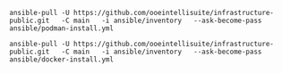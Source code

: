 `ansible-pull -U https://github.com/ooeintellisuite/infrastructure-public.git   -C main   -i ansible/inventory   --ask-become-pass   ansible/podman-install.yml`

`ansible-pull -U https://github.com/ooeintellisuite/infrastructure-public.git   -C main   -i ansible/inventory   --ask-become-pass   ansible/docker-install.yml`
